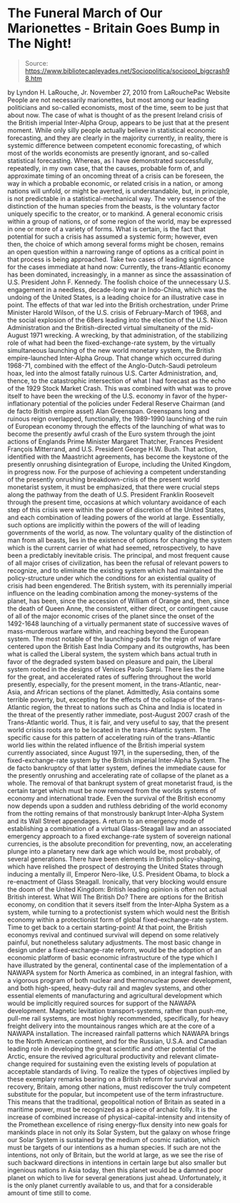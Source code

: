 # The Funeral March of Our Marionettes - Britain Goes Bump in The Night!

> Source: https://www.bibliotecapleyades.net/Sociopolitica/sociopol_bigcrash98.htm

by Lyndon H. LaRouche, Jr.
November 27, 2010
from
LaRouchePac Website
People are not necessarily marionettes, but most
among our leading politicians and so-called economists, most of the time,
seem to be just that about now. The case of what is thought of as the
present Ireland crisis of the British imperial
Inter-Alpha Group, appears
to be just that at the present moment.
While only silly people actually believe in statistical economic
forecasting, and they are clearly in the majority currently, in reality,
there is systemic difference between competent economic forecasting, of
which most of the worlds economists are presently ignorant, and so-called
statistical forecasting.
Whereas, as I have demonstrated successfully,
repeatedly, in my own case, that the causes, probable form of, and
approximate timing of an oncoming threat of a crisis can be foreseen, the
way in which a probable economic, or related crisis in a nation, or among
nations will unfold, or might be averted, is understandable, but, in
principle, is not predictable in a statistical-mechanical way.
The very
essence of the distinction of the human species from the beasts, is the
voluntary factor uniquely specific to the creator, or to mankind.
A general economic crisis within a group of nations, or of some region of
the world, may be expressed in one or more of a variety of forms. What is
certain, is the fact that potential for such a crisis has assumed a systemic
form; however, even then, the choice of which among several forms might be
chosen, remains an open question within a narrowing range of options as a
critical point in that process is being approached.
Take two cases of leading significance for the cases immediate at hand now:
Currently, the trans-Atlantic economy has been dominated, increasingly, in a
manner as since the assassination of U.S. President John F. Kennedy.
The
foolish choice of the unnecessary U.S. engagement in a needless, decade-long
war in Indo-China, which was the undoing of the United States, is a leading
choice for an illustrative case in point.
The effects of that war led into
the British orchestration, under Prime Minister Harold Wilson, of the U.S.
crisis of February-March of 1968, and the social explosion of the 68ers
leading into the election of the U.S. Nixon Administration and the
British-directed virtual simultaneity of the mid-August 1971 wrecking.
A
wrecking, by that administration, of the stabilizing role of what had been
the fixed-exchange-rate system, by the virtually simultaneous launching of
the new world monetary system, the British empire-launched Inter-Alpha
Group.
That change which occurred during 1968-71, combined with the effect of the
Anglo-Dutch-Saudi petroleum hoax, led into the almost fatally ruinous U.S.
Carter Administration, and, thence, to the catastrophic intersection of what
I had forecast as the echo of the
1929 Stock Market Crash.
This was
combined with what was to prove itself to have been the wrecking of the U.S.
economy in favor of the hyper-inflationary potential of the policies under
Federal Reserve Chairman (and de facto
British empire asset) Alan Greenspan.
Greenspans long and ruinous reign overlapped, functionally, the 1989-1990
launching of the ruin of European economy through the effects of the
launching of what was to become the presently awful crash of the Euro system
through the joint actions of Englands Prime Minister Margaret Thatcher,
Frances President François Mitterrand, and U.S. President
George H.W. Bush.
That action, identified with the Maastricht agreements, has become the
keystone of the presently onrushing disintegration of Europe, including the
United Kingdom, in progress now.
For the purpose of achieving a competent understanding of the presently
onrushing breakdown-crisis of the present world monetarist system, it must
be emphasized, that there were crucial steps along the pathway from the
death of U.S. President Franklin Roosevelt through the present time,
occasions at which voluntary avoidance of each step of this crisis were
within the power of discretion of the United States, and each combination of
leading powers of the world at large.
Essentially, such options are
implicitly within the powers of the will of leading governments of the
world, as now.
The voluntary quality of the distinction of man from all beasts, lies in the
existence of options for changing the system which is the current carrier of
what had seemed, retrospectively, to have been a predictably inevitable
crisis.
The principal, and most frequent cause of all major crises of
civilization, has been the refusal of relevant powers to recognize, and to
eliminate the existing system which had maintained the policy-structure
under which the conditions for an existential quality of crisis had been
engendered.
The British system, with its perennially imperial influence on the leading
combination among the money-systems of the planet, has been, since the
accession of William of Orange and, then, since the death of Queen Anne, the
consistent, either direct, or contingent cause of all of the major economic
crises of the planet since the onset of the 1492-1648 launching of a
virtually permanent state of successive waves of mass-murderous warfare
within, and reaching beyond the European system.
The most notable of the
launching-pads for the reign of warfare centered upon the
British East India
Company and its outgrowths, has been what is called the Liberal system, the
system which bans actual truth in favor of the degraded system based on
pleasure and pain, the Liberal system rooted in the designs of Venices
Paolo Sarpi.
There lies the blame for the great, and accelerated rates of suffering
throughout the world presently, especially, for the present moment, in the
trans-Atlantic, near-Asia, and African sections of the planet.
Admittedly,
Asia contains some terrible poverty, but, excepting for the effects of the
collapse of the trans-Atlantic region, the threat to nations such as China
and India is located in the threat of the presently rather immediate,
post-August 2007 crash of the Trans-Atlantic world.
Thus, it is fair, and very useful to say, that the present world crisiss
roots are to be located in the trans-Atlantic system. The specific cause for
this pattern of accelerating ruin of the trans-Atlantic world lies within
the related influence of the British imperial system currently associated,
since August 1971, in the superseding, then, of the fixed-exchange-rate
system by the British imperial Inter-Alpha System.
The de facto bankruptcy
of that latter system, defines the immediate cause for the presently
onrushing and accelerating rate of collapse of the planet as a whole. The
removal of that bankrupt system of great monetarist fraud, is the certain
target which must be now removed from the worlds systems of economy and
international trade.
Even the survival of the British economy now depends upon a sudden and
ruthless debriding of the world economy from the rotting remains of that
monstrously bankrupt Inter-Alpha System and its Wall Street appendages.
A
return to an emergency mode of establishing a combination of a virtual
Glass-Steagall law and an associated emergency approach to a fixed
exchange-rate system of sovereign national currencies, is the absolute
precondition for preventing, now, an accelerating plunge into a planetary
new dark age which would be, most probably, of several generations.
There have been elements in British policy-shaping, which have relished the
prospect of destroying the United States through inducing a mentally ill,
Emperor Nero-like, U.S. President
Obama, to block a re-enactment of Glass
Steagall.
Ironically, that very blocking would ensure the doom of the United
Kingdom: British leading opinion is often not actual British interest.
What Will The British Do?
There are options for the British economy, on condition that it severs
itself from the Inter-Alpha System as a system, while turning to a
protectionist system which would nest the British economy within a
protectionist form of global fixed-exchange-rate system. Time to get back to
a certain starting-point!
At that point, the British economys revival and continued survival will
depend on some relatively painful, but nonetheless salutary adjustments.
The
most basic change in design under a fixed-exchange-rate reform, would be the
adoption of an economic platform of basic economic infrastructure of the
type which I have illustrated by the general, continental case of the
implementation of a
NAWAPA system for North America as combined, in an
integral fashion, with a vigorous program of both nuclear and thermonuclear
power development, and both high-speed, heavy-duty rail and maglev systems,
and other essential elements of manufacturing and agricultural development
which would be implicitly required sources for support of the NAWAPA
development.
Magnetic levitation transport-systems, rather than push-me,
pull-me rail systems, are most highly recommended, specifically, for heavy
freight delivery into the mountainous ranges which are at the core of a NAWAPA installation.
The increased rainfall patterns which NAWAPA brings to the North American
continent, and for the Russian, U.S.A. and Canadian leading role in
developing the great scientific and other potential of the Arctic, ensure
the revived agricultural productivity and relevant climate-change required
for sustaining even the existing levels of population at acceptable
standards of living.
To realize the types of objectives implied by these exemplary remarks
bearing on a British reform for survival and recovery, Britain, among other
nations, must rediscover the truly competent substitute for the popular, but
incompetent use of the term infrastructure.
This means that the
traditional, geopolitical notion of Britain as seated in a maritime power,
must be recognized as a piece of archaic folly.
It is the increase of
combined increase of physical-capital-intensity and intensity of the
Promethean excellence of rising energy-flux density into new goals for
mankinds place in not only its Solar System, but the galaxy on whose fringe
our Solar System is sustained by the medium of cosmic radiation, which must
be targets of our intentions as a human species.
If such are not the intentions, not only of Britain, but the world at large,
as we see the rise of such backward directions in intentions in certain
large but also smaller but ingenious nations in Asia today, then this planet
would be a damned poor planet on which to live for several generations just
ahead.
Unfortunately, it is the only planet currently available to us, and
that for a considerable amount of time still to come.
